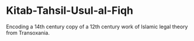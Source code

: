 # Kitab-Tahsil-Usul-al-Fiqh
Encoding a 14th century copy of a 12th century work of Islamic legal theory from Transoxania.

